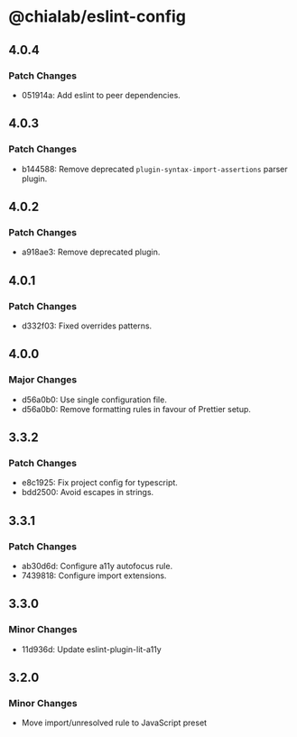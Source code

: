 # @chialab/eslint-config

## 4.0.4

### Patch Changes

- 051914a: Add eslint to peer dependencies.

## 4.0.3

### Patch Changes

- b144588: Remove deprecated `plugin-syntax-import-assertions` parser plugin.

## 4.0.2

### Patch Changes

- a918ae3: Remove deprecated plugin.

## 4.0.1

### Patch Changes

- d332f03: Fixed overrides patterns.

## 4.0.0

### Major Changes

- d56a0b0: Use single configuration file.
- d56a0b0: Remove formatting rules in favour of Prettier setup.

## 3.3.2

### Patch Changes

- e8c1925: Fix project config for typescript.
- bdd2500: Avoid escapes in strings.

## 3.3.1

### Patch Changes

- ab30d6d: Configure a11y autofocus rule.
- 7439818: Configure import extensions.

## 3.3.0

### Minor Changes

- 11d936d: Update eslint-plugin-lit-a11y

## 3.2.0

### Minor Changes

- Move import/unresolved rule to JavaScript preset
